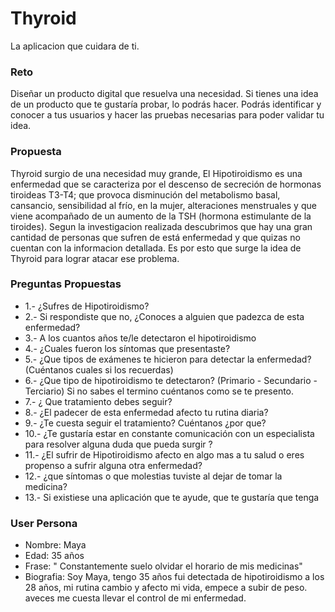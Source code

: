 # Thyroid
La aplicacion que cuidara de ti.

### Reto
Diseñar un producto digital que resuelva una necesidad. Si tienes una idea de un producto que te gustaría probar, lo podrás hacer. Podrás identificar y conocer a tus usuarios y hacer las pruebas necesarias para poder validar tu idea.

### Propuesta
Thyroid surgio de una necesidad muy grande, El Hipotiroidismo es una enfermedad que se caracteriza por el descenso de secreción de hormonas tiroideas T3-T4; que provoca disminución del metabolismo basal, cansancio, sensibilidad al frío, en la mujer, alteraciones menstruales y que viene acompañado de un aumento de la TSH (hormona estimulante de la tiroides).
Segun la investigacion realizada descubrimos que hay una gran cantidad de personas que sufren de está enfermedad y que quizas no cuentan con la informacion detallada. Es por esto que surge la idea de Thyroid para lograr atacar ese problema. 

### Preguntas Propuestas
- 1.- ¿Sufres de Hipotiroidismo?
- 2.- Si respondiste que no, ¿Conoces a alguien que padezca de esta enfermedad?
- 3.- A los cuantos años te/le detectaron el hipotiroidismo
- 4.- ¿Cuales fueron los síntomas que presentaste?
- 5.- ¿Que tipos de exámenes te hicieron para detectar la enfermedad? (Cuéntanos cuales si los recuerdas)
- 6.- ¿Que tipo de hipotiroidismo te detectaron? (Primario - Secundario - Terciario) Si no sabes el termino cuéntanos como se te presento. 
- 7.- ¿ Que tratamiento debes seguir?
- 8.- ¿El padecer de esta enfermedad afecto tu rutina diaria?
- 9.- ¿Te cuesta seguir el tratamiento? Cuéntanos ¿por que? 
- 10.- ¿Te gustaría estar en constante comunicación con un especialista para resolver alguna duda que pueda surgir ? 
- 11.- ¿El sufrir de Hipotiroidismo afecto en algo mas a tu salud o eres propenso a sufrir alguna otra enfermedad?
- 12.- ¿que síntomas o que molestias tuviste al dejar de tomar la medicina?
- 13.- Si existiese una aplicación que te ayude, que te gustaría que tenga

### User Persona
- Nombre: Maya
- Edad: 35 años
- Frase: " Constantemente suelo olvidar el horario de mis medicinas"
- Biografia: Soy Maya, tengo 35 años fui detectada de hipotiroidismo a los 28 años, mi rutina cambio y afecto mi vida, empece a subir de peso. aveces me cuesta llevar el control de mi enfermedad.

